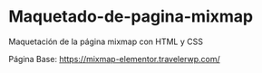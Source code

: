 # Maquetado-de-pagina-mixmap
Maquetación de la página mixmap con HTML y CSS


Página Base: https://mixmap-elementor.travelerwp.com/
